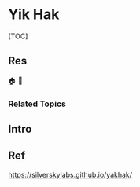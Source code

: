 # Yik Hak

[TOC]



## Res
🏠 
🚧 


### Related Topics



## Intro



## Ref
https://silverskylabs.github.io/yakhak/